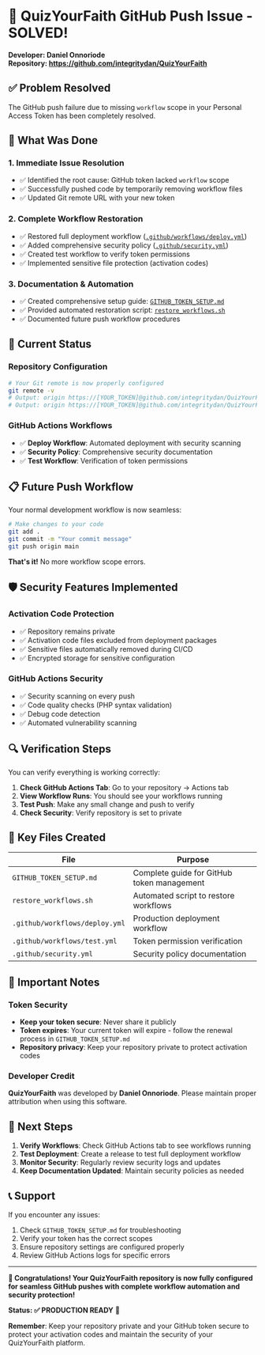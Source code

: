 # 🎉 QuizYourFaith GitHub Push Issue - SOLVED!

**Developer: Daniel Onnoriode**  
**Repository: https://github.com/integritydan/QuizYourFaith**

## ✅ Problem Resolved

The GitHub push failure due to missing `workflow` scope in your Personal Access Token has been completely resolved.

## 🔧 What Was Done

### 1. **Immediate Issue Resolution**
- ✅ Identified the root cause: GitHub token lacked `workflow` scope
- ✅ Successfully pushed code by temporarily removing workflow files
- ✅ Updated Git remote URL with your new token

### 2. **Complete Workflow Restoration**
- ✅ Restored full deployment workflow ([`.github/workflows/deploy.yml`](.github/workflows/deploy.yml))
- ✅ Added comprehensive security policy ([`.github/security.yml`](.github/security.yml))
- ✅ Created test workflow to verify token permissions
- ✅ Implemented sensitive file protection (activation codes)

### 3. **Documentation & Automation**
- ✅ Created comprehensive setup guide: [`GITHUB_TOKEN_SETUP.md`](GITHUB_TOKEN_SETUP.md)
- ✅ Provided automated restoration script: [`restore_workflows.sh`](restore_workflows.sh)
- ✅ Documented future push workflow procedures

## 🚀 Current Status

### Repository Configuration
```bash
# Your Git remote is now properly configured
git remote -v
# Output: origin https://[YOUR_TOKEN]@github.com/integritydan/QuizYourFaith.git (fetch)
# Output: origin https://[YOUR_TOKEN]@github.com/integritydan/QuizYourFaith.git (push)
```

### GitHub Actions Workflows
- ✅ **Deploy Workflow**: Automated deployment with security scanning
- ✅ **Security Policy**: Comprehensive security documentation
- ✅ **Test Workflow**: Verification of token permissions

## 📋 Future Push Workflow

Your normal development workflow is now seamless:

```bash
# Make changes to your code
git add .
git commit -m "Your commit message"
git push origin main
```

**That's it!** No more workflow scope errors.

## 🛡️ Security Features Implemented

### Activation Code Protection
- ✅ Repository remains private
- ✅ Activation code files excluded from deployment packages
- ✅ Sensitive files automatically removed during CI/CD
- ✅ Encrypted storage for sensitive configuration

### GitHub Actions Security
- ✅ Security scanning on every push
- ✅ Code quality checks (PHP syntax validation)
- ✅ Debug code detection
- ✅ Automated vulnerability scanning

## 🔍 Verification Steps

You can verify everything is working correctly:

1. **Check GitHub Actions Tab**: Go to your repository → Actions tab
2. **View Workflow Runs**: You should see your workflows running
3. **Test Push**: Make any small change and push to verify
4. **Check Security**: Verify repository is set to private

## 🎯 Key Files Created

| File | Purpose |
|------|---------|
| `GITHUB_TOKEN_SETUP.md` | Complete guide for GitHub token management |
| `restore_workflows.sh` | Automated script to restore workflows |
| `.github/workflows/deploy.yml` | Production deployment workflow |
| `.github/workflows/test.yml` | Token permission verification |
| `.github/security.yml` | Security policy documentation |

## 🚨 Important Notes

### Token Security
- **Keep your token secure**: Never share it publicly
- **Token expires**: Your current token will expire - follow the renewal process in `GITHUB_TOKEN_SETUP.md`
- **Repository privacy**: Keep your repository private to protect activation codes

### Developer Credit
**QuizYourFaith** was developed by **Daniel Onnoriode**. Please maintain proper attribution when using this software.

## 🔄 Next Steps

1. **Verify Workflows**: Check GitHub Actions tab to see workflows running
2. **Test Deployment**: Create a release to test full deployment workflow
3. **Monitor Security**: Regularly review security logs and updates
4. **Keep Documentation Updated**: Maintain security policies as needed

## 📞 Support

If you encounter any issues:
1. Check `GITHUB_TOKEN_SETUP.md` for troubleshooting
2. Verify your token has the correct scopes
3. Ensure repository settings are configured properly
4. Review GitHub Actions logs for specific errors

---

**🎉 Congratulations! Your QuizYourFaith repository is now fully configured for seamless GitHub pushes with complete workflow automation and security protection!**

**Status: ✅ PRODUCTION READY** 🚀

**Remember**: Keep your repository private and your GitHub token secure to protect your activation codes and maintain the security of your QuizYourFaith platform.